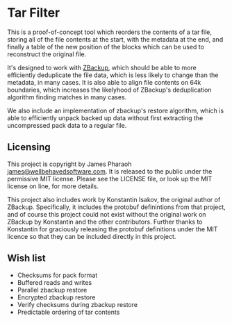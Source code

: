 # Tar Filter

This is a proof-of-concept tool which reorders the contents of a tar file,
storing all of the file contents at the start, with the metadata at the end, and
finally a table of the new position of the blocks which can be used to
reconstruct the original file.

It's designed to work with [ZBackup](http://zbackup.org/), which should be able
to more efficiently deduplicate the file data, which is less likely to change
than the metadata, in many cases. It is also able to align file contents on 64k
boundaries, which increases the likelyhood of ZBackup's deduplication algorithm
finding matches in many cases.

We also include an implementation of zbackup's restore algorithm, which is able
to efficiently unpack backed up data without first extracting the uncompressed
pack data to a regular file.

## Licensing

This project is copyright by James Pharaoh <james@wellbehavedsoftware.com>. It
is released to the public under the permissive MIT license. Please see the
LICENSE file, or look up the MIT license on line, for more details.

This project also includes work by Konstantin Isakov, the original author of
ZBackup. Specifically, it includes the protobuf definintions from that project,
and of course this project could not exist without the original work on ZBackup
by Konstantin and the other contributors. Further thanks to Konstantin for
graciously releasing the protobuf definitions under the MIT licence so that they
can be included directly in this project.

## Wish list

* Checksums for pack format
* Buffered reads and writes
* Parallel zbackup restore
* Encrypted zbackup restore
* Verify checksums during zbackup restore
* Predictable ordering of tar contents
